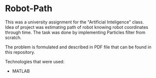 # Robot-Path
This was a university assignment for the "Artificial Inteligence" class. <br/>
Idea of project was estimating path of robot knowing robot coordinates through time. 
The task was done by implementing Particles filter from scratch. 

The problem is formulated and described in PDF file that can be found in this repository. 

Technologies that were used:
* MATLAB

